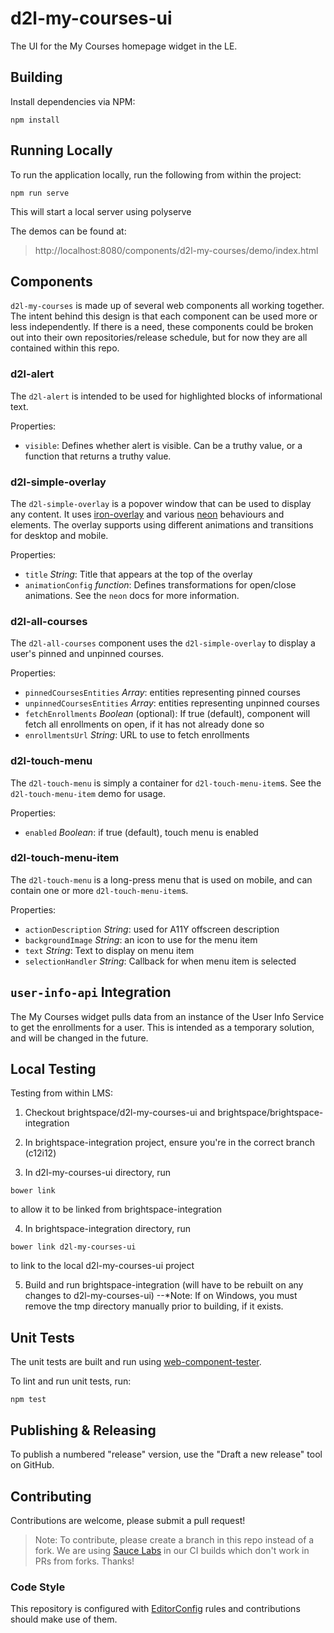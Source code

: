 # d2l-my-courses-ui

The UI for the My Courses homepage widget in the LE.

## Building

Install dependencies via NPM:

```shell
npm install
```

## Running Locally

To run the application locally, run the following from within the project:

```shell
npm run serve
```

This will start a local server using polyserve

The demos can be found at:
> http://localhost:8080/components/d2l-my-courses/demo/index.html

## Components

`d2l-my-courses` is made up of several web components all working together. The
intent behind this design is that each component can be used more or less
independently. If there is a need, these components could be broken out into
their own repositories/release schedule, but for now they are all contained
within this repo.

### d2l-alert

The `d2l-alert` is intended to be used for highlighted blocks of informational
text.

Properties:

- `visible`: Defines whether alert is visible. Can be a truthy value, or a
function that returns a truthy value.

### d2l-simple-overlay

The `d2l-simple-overlay` is a popover window that can be used to display any
content. It uses [iron-overlay](https://github.com/PolymerElements/iron-overlay-behavior)
and various [neon](https://elements.polymer-project.org/browse?package=neon-elements)
behaviours and elements. The overlay supports using different animations
and transitions for desktop and mobile.

Properties:

- `title` _String_: Title that appears at the top of the overlay
- `animationConfig` _function_: Defines transformations for open/close
animations. See the `neon` docs for more information.

### d2l-all-courses

The `d2l-all-courses` component uses the `d2l-simple-overlay` to display a
user's pinned and unpinned courses.

Properties:

- `pinnedCoursesEntities` _Array_: entities representing pinned courses
- `unpinnedCoursesEntities` _Array_: entities representing unpinned courses
- `fetchEnrollments` _Boolean_ (optional): If true (default), component will fetch all enrollments
on open, if it has not already done so
- `enrollmentsUrl` _String_: URL to use to fetch enrollments

### d2l-touch-menu

The `d2l-touch-menu` is simply a container for `d2l-touch-menu-item`s. See the
`d2l-touch-menu-item` demo for usage.

Properties:

- `enabled` _Boolean_: if true (default), touch menu is enabled

### d2l-touch-menu-item

The `d2l-touch-menu` is a long-press menu that is used on mobile, and can
contain one or more `d2l-touch-menu-item`s.

Properties:

- `actionDescription` _String_: used for A11Y offscreen description
- `backgroundImage` _String_: an icon to use for the menu item
- `text` _String_: Text to display on menu item
- `selectionHandler` _String_: Callback for when menu item is selected

## `user-info-api` Integration

The My Courses widget pulls data from an instance of the User Info Service to
get the enrollments for a user. This is intended as a temporary solution, and
will be changed in the future.

## Local Testing

Testing from within LMS:

1) Checkout brightspace/d2l-my-courses-ui and brightspace/brightspace-integration

2) In brightspace-integration project, ensure you're in the correct branch (c12i12)

3) In d2l-my-courses-ui directory, run

```shell
bower link
```
to allow it to be linked from brightspace-integration

4) In brightspace-integration directory, run

```shell
bower link d2l-my-courses-ui
```
to link to the local d2l-my-courses-ui project

5) Build and run brightspace-integration (will have to be rebuilt on any changes to d2l-my-courses-ui)
--*Note: If on Windows, you must remove the tmp directory manually prior to building, if it exists.

## Unit Tests

The unit tests are built and run using [web-component-tester](https://github.com/Polymer/web-component-tester).

To lint and run unit tests, run:

```shell
npm test
```

## Publishing & Releasing

To publish a numbered "release" version, use the "Draft a new release" tool on GitHub.

## Contributing
Contributions are welcome, please submit a pull request!

> Note: To contribute, please create a branch in this repo instead of a fork.
We are using [Sauce Labs](https://saucelabs.com/) in our CI builds which don't
work in PRs from forks. Thanks!

### Code Style

This repository is configured with [EditorConfig](http://editorconfig.org) rules and
contributions should make use of them.
